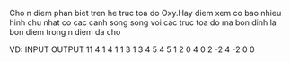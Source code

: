 Cho n diem phan biet tren he truc toa do Oxy.Hay diem xem co bao nhieu hinh chu nhat co cac canh song song voi cac truc toa do ma bon dinh la bon diem trong n diem da cho

VD:
INPUT                         OUTPUT
11                            4
1 4
1 1
3 1
3 4
5 4
5 1
2 0
4 0
2 -2
4 -2
0 0